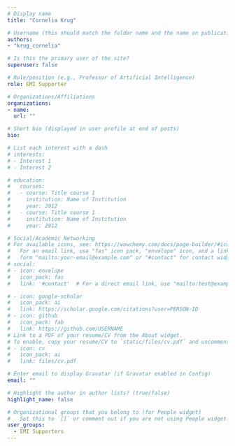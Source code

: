 ```yaml
---
# Display name
title: "Cornelia Krug"

# Username (this should match the folder name and the name on publications)
authors:
- "krug_cornelia"

# Is this the primary user of the site?
superuser: false

# Role/position (e.g., Professor of Artificial Intelligence)
role: EMI Supporter

# Organizations/Affiliations
organizations:
- name: 
  url: ""

# Short bio (displayed in user profile at end of posts)
bio: 

# List each interest with a dash
# interests:
# - Interest 1
# - Interest 2

# education:
#   courses:
#   - course: Title course 1
#     institution: Name of Institution
#     year: 2012
#   - course: Title course 1
#     institution: Name of Institution
#     year: 2012

# Social/Academic Networking
# For available icons, see: https://wowchemy.com/docs/page-builder/#icons
#   For an email link, use "fas" icon pack, "envelope" icon, and a link in the
#   form "mailto:your-email@example.com" or "#contact" for contact widget.
# social:
# - icon: envelope
#   icon_pack: fas
#   link: '#contact'  # For a direct email link, use "mailto:test@example.org".

# - icon: google-scholar
#   icon_pack: ai
#   link: https://scholar.google.com/citations?user=PERSON-ID
# - icon: github
#   icon_pack: fab
#   link: https://github.com/USERNAME
# Link to a PDF of your resume/CV from the About widget.
# To enable, copy your resume/CV to `static/files/cv.pdf` and uncomment the lines below.
# - icon: cv
#   icon_pack: ai
#   link: files/cv.pdf

# Enter email to display Gravatar (if Gravatar enabled in Config)
email: ""

# Highlight the author in author lists? (true/false)
highlight_name: false

# Organizational groups that you belong to (for People widget)
#   Set this to `[]` or comment out if you are not using People widget.
user_groups:
  - EMI Supporters
---
```

